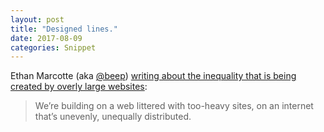 ```yaml
---
layout: post
title: "Designed lines."
date: 2017-08-09
categories: Snippet
---
```

Ethan Marcotte (aka [@beep](https://twitter.com/beep)) [writing about the inequality that is being created by overly large websites](https://ethanmarcotte.com/wrote/designed-lines/):

  > We’re building on a web littered with too-heavy sites, on an internet that’s unevenly, unequally distributed.
